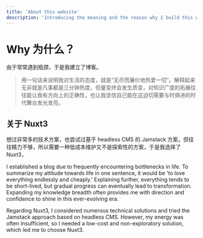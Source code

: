 ```yaml
---
title: 'About this website'
description: 'Introducing the meaning and the reason why I build this website'
---
```


# Why 为什么？

由于常常遇到瓶颈，于是我建立了博客。

> 用一句话来说明我对生活的态度，就是“无尽而廉价地热爱一切”。解释起来无非就是凡事都是三分钟热度，但量变终会发生质变，对知识广度的拓展往往能让我有方向上的正确性，也让我坚信自己能在这迫切需要与时俱进的时代舞台发光发亮。

## 关于 Nuxt3

想过非常多的技术方案，也尝试过基于 headless CMS 的 Jamstack 方案，但往往精力不够，所以需要一种低成本维护又不是探索性的方案，于是我选择了 Nuxt3，

I established a blog due to frequently encountering bottlenecks in life. To summarize my attitude towards life in one sentence, it would be 'to love everything endlessly and cheaply.' Explaining further, everything tends to be short-lived, but gradual progress can eventually lead to transformation. Expanding my knowledge breadth often provides me with direction and confidence to shine in this ever-evolving era.

Regarding Nuxt3, I considered numerous technical solutions and tried the Jamstack approach based on headless CMS. However, my energy was often insufficient, so I needed a low-cost and non-exploratory solution, which led me to choose Nuxt3.
